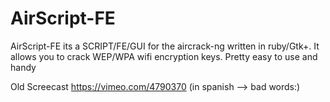 # AirScript-FE
AirScript-FE its a SCRIPT/FE/GUI for the aircrack-ng written in ruby/Gtk+. It allows you to crack WEP/WPA wifi encryption keys. Pretty easy to use and handy

Old Screecast https://vimeo.com/4790370 (in spanish --> bad words:)
